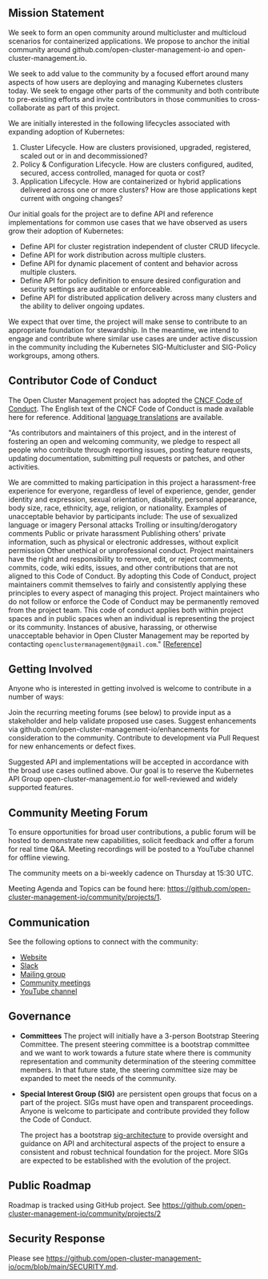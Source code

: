 ## Mission Statement

We seek to form an open community around multicluster and multicloud scenarios for containerized applications. We propose to anchor the initial community around github.com/open-cluster-management-io and open-cluster-management.io.

We seek to add value to the community by a focused effort around many aspects of how users are deploying and managing Kubernetes clusters today. We seek to engage other parts of the community and both contribute to pre-existing efforts and invite contributors in those communities to cross-collaborate as part of this project.

We are initially interested in the following lifecycles associated with expanding adoption of Kubernetes:

1. Cluster Lifecycle. How are clusters provisioned, upgraded, registered, scaled out or in and decommissioned?
2. Policy & Configuration Lifecycle. How are clusters configured, audited, secured, access controlled, managed for quota or cost?
3. Application Lifecycle. How are containerized or hybrid applications delivered across one or more clusters? How are those applications kept current with ongoing changes?

Our initial goals for the project are to define API and reference implementations for common use cases that we have observed as users grow their adoption of Kubernetes:

- Define API for cluster registration independent of cluster CRUD lifecycle.
- Define API for work distribution across multiple clusters.
- Define API for dynamic placement of content and behavior across multiple clusters.
- Define API for policy definition to ensure desired configuration and security settings are auditable or enforceable.
- Define API for distributed application delivery across many clusters and the ability to deliver ongoing updates.

We expect that over time, the project will make sense to contribute to an appropriate foundation for stewardship. In the meantime, we intend to engage and contribute where similar use cases are under active discussion in the community including the Kubernetes SIG-Multicluster and SIG-Policy workgroups, among others.

## Contributor Code of Conduct
The Open Cluster Management project has adopted the [CNCF Code of Conduct](https://github.com/cncf/foundation/blob/master/code-of-conduct.md). The English text of the CNCF Code of Conduct is made available here for reference. Additional [language translations](https://github.com/cncf/foundation/blob/master/code-of-conduct.md) are available.

"As contributors and maintainers of this project, and in the interest of fostering an open and welcoming community, we pledge to respect all people who contribute through reporting issues, posting feature requests, updating documentation, submitting pull requests or patches, and other activities.

We are committed to making participation in this project a harassment-free experience for everyone, regardless of level of experience, gender, gender identity and expression, sexual orientation, disability, personal appearance, body size, race, ethnicity, age, religion, or nationality.
Examples of unacceptable behavior by participants include:
The use of sexualized language or imagery
Personal attacks
Trolling or insulting/derogatory comments
Public or private harassment
Publishing others' private information, such as physical or electronic addresses, without explicit permission
Other unethical or unprofessional conduct.
Project maintainers have the right and responsibility to remove, edit, or reject comments, commits, code, wiki edits, issues, and other contributions that are not aligned to this Code of Conduct. By adopting this Code of Conduct, project maintainers commit themselves to fairly and consistently applying these principles to every aspect of managing this project. Project maintainers who do not follow or enforce the Code of Conduct may be permanently removed from the project team.
This code of conduct applies both within project spaces and in public spaces when an individual is representing the project or its community.
Instances of abusive, harassing, or otherwise unacceptable behavior in Open Cluster Management may be reported by contacting `openclustermanagement@gmail.com`." [[Reference](https://github.com/cncf/foundation/blob/master/code-of-conduct.md)]

## Getting Involved

Anyone who is interested in getting involved is welcome to contribute in a number of ways:

Join the recurring meeting forums (see below) to provide input as a stakeholder and help validate proposed use cases.
Suggest enhancements via github.com/open-cluster-management-io/enhancements for consideration to the community.
Contribute to development via Pull Request for new enhancements or defect fixes.

Suggested API and implementations will be accepted in accordance with the broad use cases outlined above. Our goal is to reserve the Kubernetes API Group open-cluster-management.io for well-reviewed and widely supported features.

## Community Meeting Forum

To ensure opportunities for broad user contributions, a public forum will be hosted to demonstrate new capabilities, solicit feedback and offer a forum for real time Q&A.
Meeting recordings will be posted to a YouTube channel for offline viewing.

The community meets on a bi-weekly cadence on Thursday at 15:30 UTC.

Meeting Agenda and Topics can be found here: https://github.com/open-cluster-management-io/community/projects/1.

## Communication

See the following options to connect with the community:

 - [Website](https://open-cluster-management.io)
 - [Slack](https://kubernetes.slack.com/archives/C01GE7YSUUF)
 - [Mailing group](https://groups.google.com/g/open-cluster-management)
 - [Community meetings](https://github.com/open-cluster-management-io/community#community-meetings)
 - [YouTube channel](https://www.youtube.com/channel/UC7xxOh2jBM5Jfwt3fsBzOZw)

## Governance

* **Committees** The project will initially have a 3-person Bootstrap Steering Committee. The present steering
  committee is a bootstrap committee and we want to work towards a future state where there is community representation and community determination of the steering committee members. In that future state, the steering committee size may be expanded to meet the needs of the community.

* **Special Interest Group (SIG)** are persistent open groups that focus on a part of the project.
  SIGs must have open and transparent proceedings.
  Anyone is welcome to participate and contribute provided they follow the Code of Conduct.

  The project has a bootstrap [sig-architecture](sig-architecture) to provide oversight and guidance on API and architectural aspects of the project to ensure a consistent and robust technical foundation for the project. More SIGs are expected to be established with the evolution of the project.

## Public Roadmap

Roadmap is tracked using GitHub project. See https://github.com/open-cluster-management-io/community/projects/2

## Security Response

Please see https://github.com/open-cluster-management-io/ocm/blob/main/SECURITY.md.

